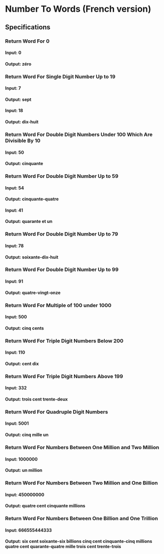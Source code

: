 # Number To Words (French version)

## Specifications

### Return Word For 0
#### Input: 0
#### Output: zéro

### Return Word For Single Digit Number Up to 19
#### Input: 7
#### Output: sept
#### Input: 18
#### Output: dix-huit

### Return Word For Double Digit Numbers Under 100 Which Are Divisible By 10
#### Input: 50
#### Output: cinquante

### Return Word For Double Digit Number Up to 59
#### Input: 54
#### Output: cinquante-quatre
#### Input: 41
#### Output: quarante et un

### Return Word For Double Digit Number Up to 79
#### Input: 78
#### Output: soixante-dix-huit

### Return Word For Double Digit Number Up to 99
#### Input: 91
#### Output: quatre-vingt-onze

### Return Word For Multiple of 100 under 1000
#### Input: 500
#### Output: cinq cents

### Return Word For Triple Digit Numbers Below 200
#### Input: 110
#### Output: cent dix

### Return Word For Triple Digit Numbers Above 199
#### Input: 332
#### Output: trois cent trente-deux

### Return Word For Quadruple Digit Numbers
#### Input: 5001
#### Output: cinq mille un

### Return Word For Numbers Between One Million and Two Million
#### Input: 1000000
#### Output: un million

### Return Word For Numbers Between Two Million and One Billion
#### Input: 450000000
#### Output: quatre cent cinquante millions

### Return Word For Numbers Between One Billion and One Trillion
#### Input: 666555444333
#### Output: six cent soixante-six billions cinq cent cinquante-cinq millions quatre cent quarante-quatre mille trois cent trente-trois
